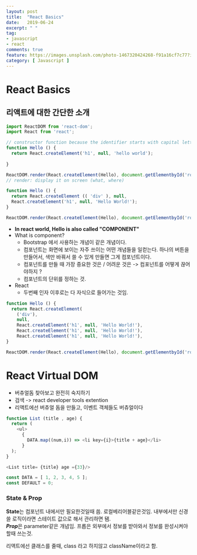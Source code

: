 ```yaml
---
layout: post
title:  "React Basics"
date:   2019-06-24
excerpt: " "
tag:
- javascript
- react
comments: true
feature: https://images.unsplash.com/photo-1467320424268-f91a16cf7c77?ixlib=rb-1.2.1&ixid=eyJhcHBfaWQiOjEyMDd9&auto=format&fit=crop&w=1500&q=80
category: [ Javascript ]
---
```

# React Basics 

## 리액트에 대한 간단한 소개

```javascript
import ReactDOM from 'react-dom';
import React from 'react';

// constructor function because the identifier starts with capital letter
function Hello () {
  return React.createElement('h1', null, 'hello world');
  
}

ReactDOM.render(React.createElement(Hello), document.getElementbyId('root'));
// render: display it on screen (what, where)
```

```javascript
function Hello () { 
  return React.createElement (( 'div' ), null,
  React.createElement('h1', null, 'Hello World!');
}

ReactDOM.render(React.createElement(Hello), document.getElementbyId('root'));

```

- **In react world, Hello is also called "COMPONENT"**
- What is component?  
  - Bootstrap 에서 사용하는 개념이 같은 개념이다.
  - 컴포넌트는 화면에 보이는 자주 쓰이는 어떤 개념들을 일컫는다. 하나의 버튼을 만들어서, 색만 바꿔서 쓸 수 있게 만들면 그게 컴포넌트이다.
  - 컴포넌트를 만들 때 가장 중요한 것은 / 어려운 것은 -> 컴포넌트를 어떻게 끊어야하지 ?
  - 컴포넌트의 단위를 정하는 것. 
- React   
  - 두번째 인자 이후로는 다 자식으로 들어가는 것임.

```javascript
function Hello () {
  return React.createElement(
    ('div'), 
    null, 
    React.createElement('h1', null, 'Hello World!'), 
    React.createElement('h1', null, 'Hello World!'),
    React.createElement('h1', null, 'Hello World!'),
}

ReactDOM.render(React.createElement(Hello), document.getElementbyId('root'));
```

# React Virtual DOM

- 버츄얼돔 찾아보고 완전히 숙지하기
- 검색 -> react developer tools extention  
- 리액트에선 버츄얼 돔을 만들고, 이벤트 객체들도 버츄얼이다

```javascript
function List (title , age) {
  return (
    <ul>
      {
        DATA.map((num,i)) => <li key={i}>{title + age}</li>
      }
  );
}
```

```javascript
<List title= {title} age ={33}/> 
```



```javascript
const DATA = [ 1, 2, 3, 4, 5 ];
const DEFAULT = 0;
```

### State & Prop

**State**는 컴포넌트 내에서만 필요한것일때 씀. 로컬베리어블같은것임. 내부에서만 신경쓸 로직이라면 스테이트 값으로 해서 관리하면 됌.  
***Prop***은 parameter같은 개념임. 프롭은 외부에서 정보를 받아와서 정보를 완성시켜야할때 쓰는것.

리액트에선 클래스를 줄때, class 라고 하지않고 className이라고 함.

